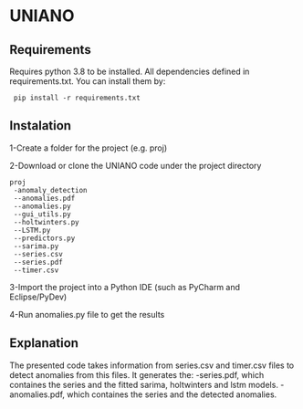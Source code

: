 # UNIANO

## Requirements
Requires python 3.8 to be installed. All dependencies defined in requirements.txt. You can install them by:
```
 pip install -r requirements.txt
```
## Instalation
1-Create a folder for the project (e.g. proj)

2-Download or clone the UNIANO code under the project directory
```
proj
 -anomaly_detection
 --anomalies.pdf
 --anomalies.py
 --gui_utils.py
 --holtwinters.py
 --LSTM.py
 --predictors.py
 --sarima.py
 --series.csv
 --series.pdf
 --timer.csv
 ```
 3-Import the project into a Python IDE (such as PyCharm and Eclipse/PyDev)
 
 4-Run anomalies.py file to get the results
 
 ## Explanation
 
 The presented code takes information from series.csv and timer.csv files to detect anomalies from this files.
 It generates the:
 -series.pdf, which containes the series and the fitted sarima, holtwinters and lstm models.
 -anomalies.pdf, which containes the series and the detected anomalies.
 
